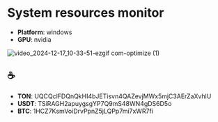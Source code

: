# System resources monitor
- **Platform**: windows
- **GPU**: nvidia
  
![video_2024-12-17_10-33-51-ezgif com-optimize (1)](https://github.com/user-attachments/assets/edecafad-eca2-43d9-94a6-d69f07ff9db4)

## ☕️
- **TON**: UQCQclFDQnQkHI4bJETisvn4QAZevjMWx5mjC3AErZaXvhlU
- **USDT**: TSiRAGH2apuygsgYP7Q9mS48WN4gDS6D5o
- **BTC**: 1HCZ7KsmVoiDrvPpnZ5jLQPp7mi7xWR7fi
